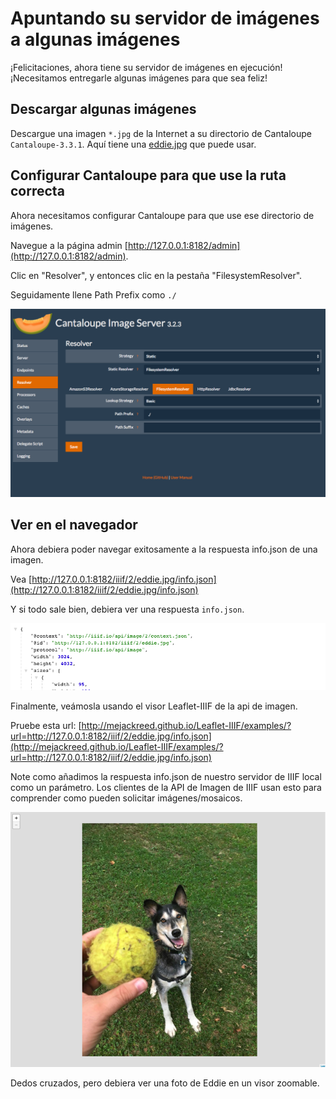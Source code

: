 # Apuntando su servidor de imágenes a algunas imágenes

¡Felicitaciones, ahora tiene su servidor de imágenes en ejecución! ¡Necesitamos entregarle algunas imágenes para que sea feliz!

## Descargar algunas imágenes

Descargue una imagen `*.jpg` de la Internet a su directorio de Cantaloupe `Cantaloupe-3.3.1`. Aquí tiene una [eddie.jpg](https://github.com/sul-cidr/histonets/raw/master/spec/fixtures/images/eddie.jpg) que puede usar.

## Configurar Cantaloupe para que use la ruta correcta

Ahora necesitamos configurar Cantaloupe para que use ese directorio de imágenes.

Navegue a la página admin [http://127.0.0.1:8182/admin](http://127.0.0.1:8182/admin).

Clic en "Resolver", y entonces clic en la pestaña "FilesystemResolver".

Seguidamente llene Path Prefix como `./`

![file resolver](images/file_resolver.png)

## Ver en el navegador

Ahora debiera poder navegar exitosamente a la respuesta info.json de una imagen.

Vea [http://127.0.0.1:8182/iiif/2/eddie.jpg/info.json](http://127.0.0.1:8182/iiif/2/eddie.jpg/info.json)

Y si todo sale bien, debiera ver una respuesta `info.json`.

![info json](images/info_json.png)

Finalmente, veámosla usando el visor Leaflet-IIIF de la api de imagen.

Pruebe esta url: [http://mejackreed.github.io/Leaflet-IIIF/examples/?url=http://127.0.0.1:8182/iiif/2/eddie.jpg/info.json](http://mejackreed.github.io/Leaflet-IIIF/examples/?url=http://127.0.0.1:8182/iiif/2/eddie.jpg/info.json)

Note como añadimos la respuesta info.json de nuestro servidor de IIIF local como un parámetro. Los clientes de la API de Imagen de IIIF usan esto para comprender como pueden solicitar imágenes/mosaicos.


![eddie in iiif](images/eddie_iiif.png)

Dedos cruzados, pero debiera ver una foto de Eddie en un visor zoomable.
